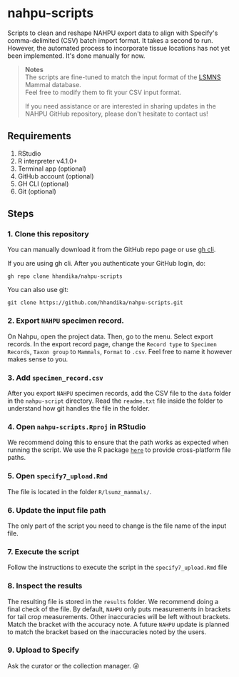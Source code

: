 # nahpu-scripts
Scripts to clean and reshape NAHPU export data to align with Specify's comma-delimited (CSV) batch import format. 
It takes a second to run. However, the automated process to incorporate tissue locations has not yet been implemented. It's done manually for now.

> **Notes**  
> The scripts are fine-tuned to match the input format of the [LSMNS](https://www.lsu.edu/mns/index.php) Mammal database.  
> Feel free to modify them to fit your CSV input format.  
>  
> If you need assistance or are interested in sharing updates in the NAHPU GitHub repository, please don't hesitate to contact us!

## Requirements

1. RStudio
2. R interpreter v4.1.0+
3. Terminal app (optional)
4. GitHub account (optional)
5. GH CLI (optional)
6. Git (optional)

## Steps

### 1. Clone this repository

You can manually download it from the GitHub repo page or use [gh cli](https://cli.github.com/).

If you are using gh cli. After you authenticate your GitHub login, do:

```
gh repo clone hhandika/nahpu-scripts
```

You can also use git:

```
git clone https://github.com/hhandika/nahpu-scripts.git
```

### 2. Export `NAHPU` specimen record.

On Nahpu, open the project data. Then, go to the menu. Select export records. In the export record page, change the `Record type` to `Specimen Records`, `Taxon group` to `Mammals`, `Format` to `.csv`. Feel free to name it however makes sense to you.

### 3. Add `specimen_record.csv` 

After you export `NAHPU` specimen records, add the CSV file to the `data` folder in the `nahpu-script` directory. Read the `readme.txt` file inside the folder to understand how git handles the file in the folder.

### 4. Open `nahpu-scripts.Rproj` in RStudio

We recommend doing this to ensure that the path works as expected when running the script. We use the R package [`here`]() to provide cross-platform file paths.

### 5. Open `specify7_upload.Rmd`

The file is located in the folder `R/lsumz_mammals/`.

### 6. Update the input file path

The only part of the script you need to change is the file name of the input file.

### 7. Execute the script

Follow the instructions to execute the script in the `specify7_upload.Rmd` file

### 8. Inspect the results

The resulting file is stored in the `results` folder. We recommend doing a final check of the file. By default, `NAHPU` only puts measurements in brackets for tail crop measurements. Other inaccuracies will be left without brackets. Match the bracket with the accuracy note. A future `NAHPU` update is planned to match the bracket based on the inaccuracies noted by the users.

### 9. Upload to Specify

Ask the curator or the collection manager. :stuck_out_tongue_winking_eye:

